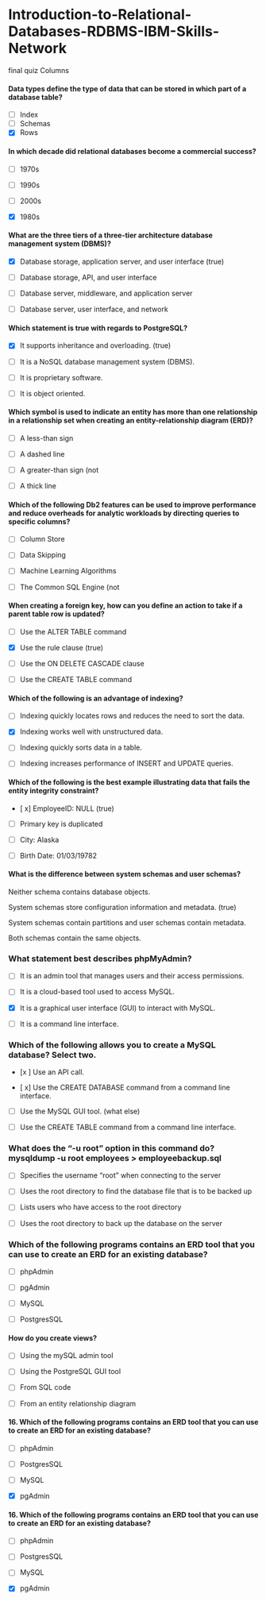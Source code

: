 # Introduction-to-Relational-Databases-RDBMS-IBM-Skills-Network

final quiz
Columns


#### Data types define the type of data that can be stored in which part of a database table?


- [ ] Index
- [ ] Schemas
- [x] Rows

#### In which decade did relational databases become a commercial success?

- [ ] 1970s
- [ ] 1990s
- [ ] 2000s
- [x] 1980s 


#### What are the three tiers of a three-tier architecture database management system (DBMS)?

- [x] Database storage, application server, and user interface (true)

- [ ] Database storage, API, and user interface

- [ ] Database server, middleware, and application server

- [ ] Database server, user interface, and network


#### Which statement is true with regards to PostgreSQL?

- [x] It supports inheritance and overloading. (true)

- [ ] It is a NoSQL database management system (DBMS).

- [ ] It is proprietary software.

- [ ] It is object oriented.


#### Which symbol is used to indicate an entity has more than one relationship in a relationship set when creating an entity-relationship diagram (ERD)?

- [ ] A less-than sign

- [ ] A dashed line

- [ ] A greater-than sign (not

- [ ] A thick line


#### Which of the following Db2 features can be used to improve performance and reduce overheads for analytic workloads by directing queries to specific columns?

- [ ] Column Store

- [ ] Data Skipping

- [ ] Machine Learning Algorithms

- [ ] The Common SQL Engine (not


#### When creating a foreign key, how can you define an action to take if a parent table row is updated?

- [ ]  Use the ALTER TABLE command

- [x] Use the rule clause  (true)

- [ ] Use the ON DELETE CASCADE clause

- [ ] Use the CREATE TABLE command


####  Which of the following is an advantage of indexing?

- [ ]  Indexing quickly locates rows and reduces the need to sort the data.

- [x] Indexing works well with unstructured data. 

- [ ] Indexing quickly sorts data in a table.

- [ ] Indexing increases performance of INSERT and UPDATE queries.


#### Which of the following is the best example illustrating data that fails the entity integrity constraint?

- [ x] EmployeeID: NULL (true)

- [ ] Primary key is duplicated

- [ ] City: Alaska

- [ ] Birth Date: 01/03/19782


#### What is the difference between system schemas and user schemas?

Neither schema contains database objects.

System schemas store configuration information and metadata.  (true)

System schemas contain partitions and user schemas contain metadata.

Both schemas contain the same objects.


### What statement best describes phpMyAdmin?

- [ ] It is an admin tool that manages users and their access permissions.

- [ ] It is a cloud-based tool used to access MySQL.

- [x] It is a graphical user interface (GUI) to interact with MySQL. 

- [ ] It is a command line interface.


### Which of the following allows you to create a MySQL database? Select two.

- [x ] Use an API call.

- [ x] Use the CREATE DATABASE command from a command line interface. 

- [ ] Use the MySQL GUI tool. (what else)

- [ ] Use the CREATE TABLE command from a command line interface.


### What does the “-u root” option in this command do?  mysqldump -u root employees > employeebackup.sql

- [ ] Specifies the username “root” when connecting to the server

- [ ] Uses the root directory to find the database file that is to be backed up

- [ ] Lists users who have access to the root directory

- [ ] Uses the root directory to back up the database on the server


### Which of the following programs contains an ERD tool that you can use to create an ERD for an existing database?

- [ ] phpAdmin

- [ ] pgAdmin

- [ ] MySQL

- [ ] PostgresSQL


#### How do you create views?

- [ ] Using the mySQL admin tool

- [ ] Using the PostgreSQL GUI tool

- [ ] From SQL code

- [ ] From an entity relationship diagram

#### 16. Which of the following programs contains an ERD tool that you can use to create an ERD for an existing database?


- [ ] phpAdmin
- [ ] PostgresSQL
- [ ] MySQL
- [x] pgAdmin


#### 16. Which of the following programs contains an ERD tool that you can use to create an ERD for an existing database?


- [ ] phpAdmin
- [ ] PostgresSQL
- [ ] MySQL
- [x] pgAdmin


